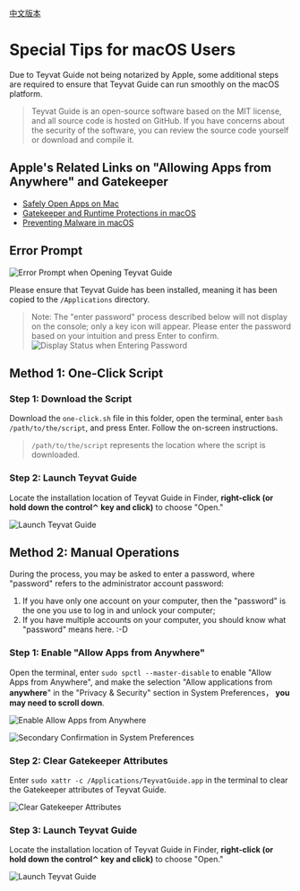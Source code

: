 [中文版本](README.md)

# Special Tips for macOS Users

Due to Teyvat Guide not being notarized by Apple, some additional steps are required to ensure that Teyvat Guide can run smoothly on the macOS platform.

> Teyvat Guide is an open-source software based on the MIT license, and all source code is hosted on GitHub. If you have concerns about the security of the software, you can review the source code yourself or download and compile it.

## Apple's Related Links on "Allowing Apps from Anywhere" and Gatekeeper

- [Safely Open Apps on Mac](https://support.apple.com/102445)
- [Gatekeeper and Runtime Protections in macOS](https://support.apple.com/guide/security/sec5599b66df/)
- [Preventing Malware in macOS](https://support.apple.com/guide/security/sec469d47bd8/)

## Error Prompt

![Error Prompt when Opening Teyvat Guide](error.png)

Please ensure that Teyvat Guide has been installed, meaning it has been copied to the `/Applications` directory.

> Note: The "enter password" process described below will not display on the console; only a key icon will appear. Please enter the password based on your intuition and press Enter to confirm.
> ![Display Status when Entering Password](password.png)

## Method 1: One-Click Script

### Step 1: Download the Script

Download the `one-click.sh` file in this folder, open the terminal, enter `bash /path/to/the/script`, and press Enter. Follow the on-screen instructions.

> `/path/to/the/script` represents the location where the script is downloaded.

### Step 2: Launch Teyvat Guide

Locate the installation location of Teyvat Guide in Finder, **right-click (or hold down the control⌃ key and click)** to choose "Open."

![Launch Teyvat Guide](open.png)

## Method 2: Manual Operations

During the process, you may be asked to enter a password, where "password" refers to the administrator account password:

1. If you have only one account on your computer, then the "password" is the one you use to log in and unlock your computer;
2. If you have multiple accounts on your computer, you should know what "password" means here. :-D

### Step 1: Enable "Allow Apps from Anywhere"

Open the terminal, enter `sudo spctl --master-disable` to enable "Allow Apps from Anywhere", and make the selection "Allow applications from **anywhere**" in the "Privacy & Security" section in System Preferences， **you may need to scroll down**.

  ![Enable Allow Apps from Anywhere](gatekeeper.png)

  ![Secondary Confirmation in System Preferences](gatekeeper-settings.png)

### Step 2: Clear Gatekeeper Attributes

Enter `sudo xattr -c /Applications/TeyvatGuide.app` in the terminal to clear the Gatekeeper attributes of Teyvat Guide.

![Clear Gatekeeper Attributes](remove-gatekeeper.png)

### Step 3: Launch Teyvat Guide

Locate the installation location of Teyvat Guide in Finder, **right-click (or hold down the control⌃ key and click)** to choose "Open."

![Launch Teyvat Guide](open.png)